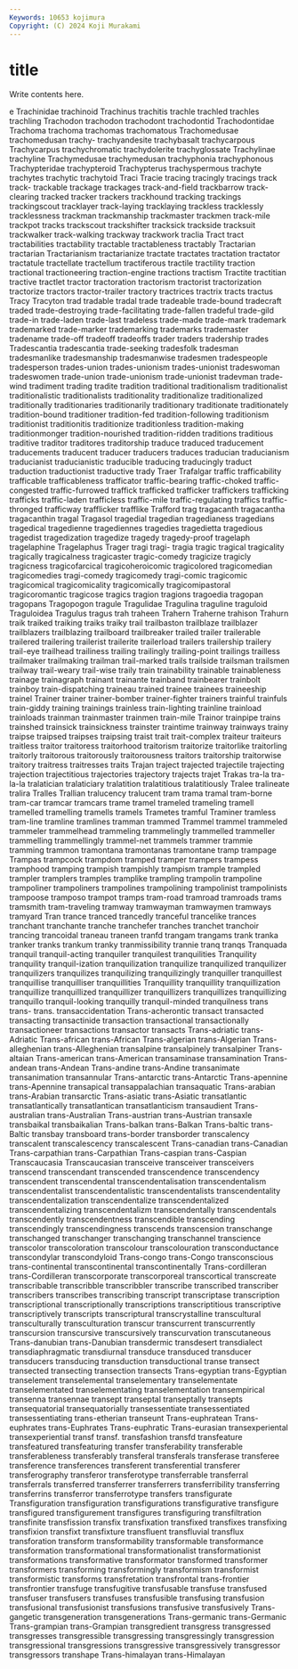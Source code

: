 ```yaml
---
Keywords: 10653 kojimura
Copyright: (C) 2024 Koji Murakami
---
```


# title

Write contents here.



e Trachinidae
trachinoid Trachinus trachitis trachle trachled trachles trachling Trachodon trachodon trachodont
trachodontid Trachodontidae Trachoma trachoma trachomas trachomatous Trachomedusae trachomedusan trachy- trachyandesite
trachybasalt trachycarpous Trachycarpus trachychromatic trachydolerite trachyglossate Trachylinae trachyline Trachymedusae trachymedusan
trachyphonia trachyphonous Trachypteridae trachypteroid Trachypterus trachyspermous trachyte trachytes trachytic trachytoid
Traci Tracie tracing tracingly tracings track track- trackable trackage trackages
track-and-field trackbarrow track-clearing tracked tracker trackers trackhound tracking trackings trackingscout
tracklayer track-laying tracklaying trackless tracklessly tracklessness trackman trackmanship trackmaster trackmen
track-mile trackpot tracks trackscout trackshifter tracksick trackside tracksuit trackwalker track-walking
trackway trackwork traclia Tract tract tractabilities tractability tractable tractableness tractably
Tractarian tractarian Tractarianism tractarianize tractate tractates tractation tractator tractatule tractellate
tractellum tractiferous tractile tractility traction tractional tractioneering traction-engine tractions tractism
Tractite tractitian tractive tractlet tractor tractoration tractorism tractorist tractorization tractorize
tractors tractor-trailer tractory tractrices tractrix tracts tractus Tracy Tracyton trad
tradable tradal trade tradeable trade-bound tradecraft traded trade-destroying trade-facilitating trade-fallen
tradeful trade-gild trade-in trade-laden trade-last tradeless trade-made trade-mark trademark trademarked
trade-marker trademarking trademarks trademaster tradename trade-off tradeoff tradeoffs trader traders
tradership trades Tradescantia tradescantia trade-seeking tradesfolk tradesman tradesmanlike tradesmanship tradesmanwise
tradesmen tradespeople tradesperson trades-union trades-unionism trades-unionist tradeswoman tradeswomen trade-union trade-unionism
trade-unionist tradevman trade-wind tradiment trading tradite tradition traditional traditionalism traditionalist
traditionalistic traditionalists traditionality traditionalize traditionalized traditionally traditionaries traditionarily traditionary traditionate
traditionately tradition-bound traditioner tradition-fed tradition-following traditionism traditionist traditionitis traditionize traditionless
tradition-making traditionmonger tradition-nourished tradition-ridden traditions traditious traditive traditor traditores traditorship
traduce traduced traducement traducements traducent traducer traducers traduces traducian traducianism
traducianist traducianistic traducible traducing traducingly traduct traduction traductionist traductive trady
Traer Trafalgar traffic trafficability trafficable trafficableness trafficator traffic-bearing traffic-choked traffic-congested
traffic-furrowed traffick trafficked trafficker traffickers trafficking trafficks traffic-laden trafficless traffic-mile
traffic-regulating traffics traffic-thronged trafficway trafflicker trafflike Trafford trag tragacanth tragacantha
tragacanthin tragal Tragasol tragedial tragedian tragedianess tragedians tragedical tragedienne tragediennes
tragedies tragedietta tragedious tragedist tragedization tragedize tragedy tragedy-proof tragelaph tragelaphine
Tragelaphus Trager tragi tragi- tragia tragic tragical tragicality tragically tragicalness
tragicaster tragic-comedy tragicize tragicly tragicness tragicofarcical tragicoheroicomic tragicolored tragicomedian tragicomedies
tragi-comedy tragicomedy tragi-comic tragicomic tragicomical tragicomicality tragicomically tragicomipastoral tragicoromantic tragicose
tragics tragion tragions tragoedia tragopan tragopans Tragopogon tragule Tragulidae Tragulina
traguline traguloid Traguloidea Tragulus tragus trah traheen Trahern Traherne trahison
Trahurn traik traiked traiking traiks traiky trail trailbaston trailblaze trailblazer
trailblazers trailblazing trailboard trailbreaker trailed trailer trailerable trailered trailering trailerist
trailerite trailerload trailers trailership trailery trail-eye trailhead trailiness trailing trailingly
trailing-point trailings trailless trailmaker trailmaking trailman trail-marked trails trailside trailsman
trailsmen trailway trail-weary trail-wise traily train trainability trainable trainableness trainage
trainagraph trainant trainante trainband trainbearer trainbolt trainboy train-dispatching traineau trained
trainee trainees traineeship trainel Trainer trainer trainer-bomber trainer-fighter trainers trainful
trainfuls train-giddy training trainings trainless train-lighting trainline trainload trainloads trainman
trainmaster trainmen train-mile Trainor trainpipe trains trainshed trainsick trainsickness trainster
traintime trainway trainways trainy traipse traipsed traipses traipsing traist trait
trait-complex traiteur traiteurs traitless traitor traitoress traitorhood traitorism traitorize traitorlike
traitorling traitorly traitorous traitorously traitorousness traitors traitorship traitorwise traitory traitress
traitresses traits Trajan traject trajected trajectile trajecting trajection trajectitious trajectories
trajectory trajects trajet Trakas tra-la tra-la-la tralatician tralaticiary tralatition tralatitious
tralatitiously Tralee tralineate tralira Tralles Trallian tralucency tralucent tram trama
tramal tram-borne tram-car tramcar tramcars trame tramel trameled trameling tramell
tramelled tramelling tramells tramels Trametes tramful Traminer tramless tram-line tramline
tramlines tramman trammed Trammel trammel trammeled trammeler trammelhead trammeling trammelingly
trammelled trammeller trammelling trammellingly trammel-net trammels trammer trammie tramming trammon
tramontana tramontanas tramontane tramp trampage Trampas trampcock trampdom tramped tramper
trampers trampess tramphood tramping trampish trampishly trampism trample trampled trampler
tramplers tramples tramplike trampling trampolin trampoline trampoliner trampoliners trampolines trampolining
trampolinist trampolinists trampoose tramposo trampot tramps tram-road tramroad tramroads trams
tramsmith tram-traveling tramway tramwayman tramwaymen tramways tramyard Tran trance tranced
trancedly tranceful trancelike trances tranchant tranchante tranche tranchefer tranches tranchet
tranchoir trancing trancoidal traneau traneen tranfd trangam trangams trank tranka
tranker tranks trankum tranky tranmissibility trannie tranq tranqs Tranquada tranquil
tranquil-acting tranquiler tranquilest tranquilities Tranquility tranquility tranquil-ization tranquilization tranquilize tranquilized
tranquilizer tranquilizers tranquilizes tranquilizing tranquilizingly tranquiller tranquillest tranquillise tranquilliser tranquillities
Tranquillity tranquillity tranquillization tranquillize tranquillized tranquillizer tranquillizers tranquillizes tranquillizing tranquillo
tranquil-looking tranquilly tranquil-minded tranquilness trans trans- trans. transaccidentation Trans-acherontic transact
transacted transacting transactinide transaction transactional transactionally transactioneer transactions transactor transacts
Trans-adriatic trans-Adriatic Trans-african trans-African Trans-algerian trans-Algerian Trans-alleghenian trans-Alleghenian transalpine transalpinely
transalpiner Trans-altaian Trans-american trans-American transaminase transamination Trans-andean trans-Andean Trans-andine trans-Andine
transanimate transanimation transannular Trans-antarctic trans-Antarctic Trans-apennine trans-Apennine transapical transappalachian transaquatic
Trans-arabian trans-Arabian transarctic Trans-asiatic trans-Asiatic transatlantic transatlantically transatlantican transatlanticism transaudient
Trans-australian trans-Australian Trans-austrian trans-Austrian transaxle transbaikal transbaikalian Trans-balkan trans-Balkan Trans-baltic
trans-Baltic transbay transboard trans-border transborder transcalency transcalent transcalescency transcalescent Trans-canadian
trans-Canadian Trans-carpathian trans-Carpathian Trans-caspian trans-Caspian Transcaucasia Transcaucasian transceive transceiver transceivers
transcend transcendant transcended transcendence transcendency transcendent transcendental transcendentalisation transcendentalism transcendentalist
transcendentalistic transcendentalists transcendentality transcendentalization transcendentalize transcendentalized transcendentalizing transcendentalizm transcendentally transcendentals
transcendently transcendentness transcendible transcending transcendingly transcendingness transcends transcension transchange transchanged
transchanger transchanging transchannel transcience transcolor transcoloration transcolour transcolouration transconductance transcondylar
transcondyloid Trans-congo trans-Congo transconscious trans-continental transcontinental transcontinentally Trans-cordilleran trans-Cordilleran transcorporate
transcorporeal transcortical transcreate transcribable transcribble transcribbler transcribe transcribed transcriber transcribers
transcribes transcribing transcript transcriptase transcription transcriptional transcriptionally transcriptions transcriptitious transcriptive
transcriptively transcripts transcriptural transcrystalline transcultural transculturally transculturation transcur transcurrent transcurrently
transcursion transcursive transcursively transcurvation transcutaneous Trans-danubian trans-Danubian transdermic transdesert transdialect
transdiaphragmatic transdiurnal transduce transduced transducer transducers transducing transduction transductional transe
transect transected transecting transection transects Trans-egyptian trans-Egyptian transelement transelemental transelementary
transelementate transelementated transelementating transelementation transempirical transenna transennae transept transeptal transeptally
transepts transequatorial transequatorially transessentiate transessentiated transessentiating trans-etherian transeunt Trans-euphratean Trans-euphrates
trans-Euphrates Trans-euphratic Trans-eurasian transexperiental transexperiential transf transf. transfashion transfd transfeature
transfeatured transfeaturing transfer transferability transferable transferableness transferably transferal transferals transferase
transferee transference transferences transferent transferential transferer transferography transferor transferotype transferrable
transferral transferrals transferred transferrer transferrers transferribility transferring transferrins transferror transferrotype
transfers transfigurate Transfiguration transfiguration transfigurations transfigurative transfigure transfigured transfigurement transfigures
transfiguring transfiltration transfinite transfission transfix transfixation transfixed transfixes transfixing transfixion
transfixt transfixture transfluent transfluvial transflux transforation transform transformability transformable transformance
transformation transformational transformationalist transformationist transformations transformative transformator transformed transformer transformers
transforming transformingly transformism transformist transformistic transforms transfretation transfrontal trans-frontier transfrontier
transfuge transfugitive transfusable transfuse transfused transfuser transfusers transfuses transfusible transfusing
transfusion transfusional transfusionist transfusions transfusive transfusively Trans-gangetic transgeneration transgenerations Trans-germanic
trans-Germanic Trans-grampian trans-Grampian transgredient transgress transgressed transgresses transgressible transgressing transgressingly
transgression transgressional transgressions transgressive transgressively transgressor transgressors transhape Trans-himalayan trans-Himalayan
